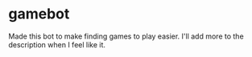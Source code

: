 # gamebot

Made this bot to make finding games to play easier. I'll add more to the description when I feel like it.
